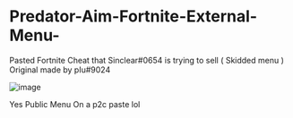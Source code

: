 # Predator-Aim-Fortnite-External-Menu-
Pasted Fortnite Cheat that Sinclear#0654 is trying to sell ( Skidded menu ) Original made by pІu#9024

![image](https://user-images.githubusercontent.com/102735296/201979540-8d99fc05-037c-4e01-8d94-41a232da160f.png)


Yes Public Menu On a p2c paste lol
